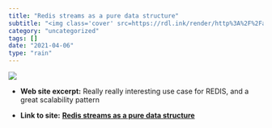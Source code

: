 ```yaml
---
title: "Redis streams as a pure data structure"
subtitle: "<img class='cover' src=https://rdl.ink/render/http%3A%2F%2Fantirez.com%2Fnews%2F128>"
category: "uncategorized"
tags: []
date: "2021-04-06"
type: "rain"
---
```

<img class="cover" src=https://rdl.ink/render/http%3A%2F%2Fantirez.com%2Fnews%2F128>



* **Web site excerpt:** Really really interesting use case for REDIS, and a great scalability pattern

* **Link to site:** **[Redis streams as a pure data structure](http://antirez.com/news/128)**